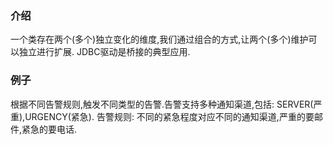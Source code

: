
### 介绍
一个类存在两个(多个)独立变化的维度,我们通过组合的方式,让两个(多个)维护可以独立进行扩展.
JDBC驱动是桥接的典型应用.


### 例子
根据不同告警规则,触发不同类型的告警.告警支持多种通知渠道,包括: SERVER(严重),URGENCY(紧急).
告警规则: 不同的紧急程度对应不同的通知渠道,严重的要邮件,紧急的要电话.

